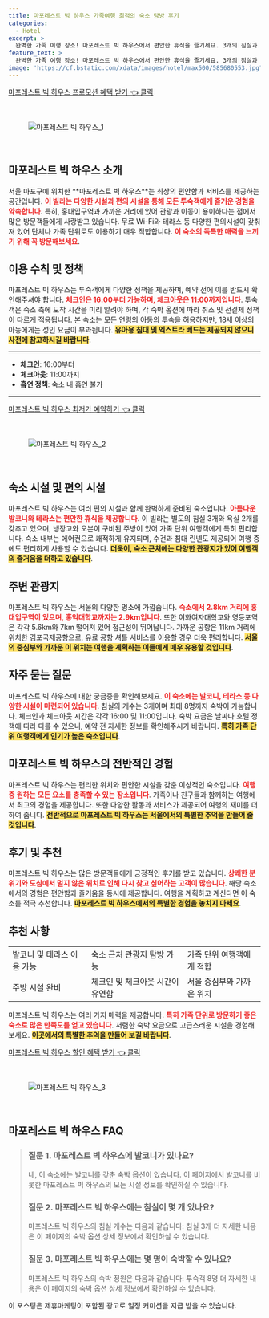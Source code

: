 ```yaml
---
title: 마포레스트 빅 하우스 가족여행 최적의 숙소 탐방 후기
categories:
  - Hotel
excerpt: >
  완벽한 가족 여행 장소! 마포레스트 빅 하우스에서 편안한 휴식을 즐기세요. 3개의 침실과 테라스 무료 WiFi를 제공하며 홍대와 가까워 편리한 접근성을 자랑합니다.
feature_text: >
  완벽한 가족 여행 장소! 마포레스트 빅 하우스에서 편안한 휴식을 즐기세요. 3개의 침실과 테라스 무료 WiFi를 제공하며 홍대와 가까워 편리한 접근성을 자랑합니다.
image: 'https://cf.bstatic.com/xdata/images/hotel/max500/585680553.jpg?k=4ee9abb95bdc5d007b1135cee8c0299b57f1e46df1c446f2e309a210d62be707&o=&hp=1'
---
```


<p><a class="modoo-button" href="https://tinyurl.com/27gqgx4v" rel="nofollow noopener">마포레스트 빅 하우스 프로모션 혜택 받기 👈 클릭</a></p><br/>
<figure class="image"><img alt="마포레스트 빅 하우스_1" src="https://cf.bstatic.com/xdata/images/hotel/max1024x768/585680384.jpg?k=6ed4b4233a40837206fcee6469189e91c353160b20f9504fdeb68bedd60cce8c&amp;o=&amp;hp=1"/></figure><br/>
<h2 id="마포레스트_빅_하우스_소개">마포레스트 빅 하우스 소개</h2>
<p>서울 마포구에 위치한 **마포레스트 빅 하우스**는 최상의 편안함과 서비스를 제공하는 공간입니다. <b><span style="color: #ee2323;">이 빌라는 다양한 시설과 편의 시설을 통해 모든 투숙객에게 즐거운 경험을 약속합니다</span></b>. 특히, 홍대입구역과 가까운 거리에 있어 관광과 이동이 용이하다는 점에서 많은 방문객들에게 사랑받고 있습니다. 무료 Wi-Fi와 테라스 등 다양한 편의시설이 갖춰져 있어 단체나 가족 단위로도 이용하기 매우 적합합니다. <b><span style="color: #ee2323;">이 숙소의 독특한 매력을 느끼기 위해 꼭 방문해보세요</span></b>.</p>
<h2 id="이용수칙 및 정책">이용 수칙 및 정책</h2>
<p>마포레스트 빅 하우스는 투숙객에게 다양한 정책을 제공하며, 예약 전에 이를 반드시 확인해주셔야 합니다. <b><span style="color: #ee2323;">체크인은 16:00부터 가능하며, 체크아웃은 11:00까지입니다</span></b>. 투숙객은 숙소 측에 도착 시간을 미리 알려야 하며, 각 숙박 옵션에 따라 취소 및 선결제 정책이 다르게 적용됩니다. 본 숙소는 모든 연령의 아동의 투숙을 허용하지만, 18세 이상의 아동에게는 성인 요금이 부과됩니다. <b><span style="background-color: #ffe066;">유아용 침대 및 엑스트라 베드는 제공되지 않으니 사전에 참고하시길 바랍니다</span></b>.</p>
<hr/>
<ul>
<li><b>체크인</b>: 16:00부터</li>
<li><b>체크아웃</b>: 11:00까지</li>
<li><b>흡연 정책</b>: 숙소 내 흡연 불가</li>
</ul>
<hr/>
<p><a class="modoo-button" href="https://tinyurl.com/27gqgx4v" rel="nofollow noopener">마포레스트 빅 하우스 최저가 예약하기 👈 클릭</a></p><br/>
<figure class="image"><img alt="마포레스트 빅 하우스_2" src="https://cf.bstatic.com/xdata/images/hotel/max500/585680553.jpg?k=4ee9abb95bdc5d007b1135cee8c0299b57f1e46df1c446f2e309a210d62be707&amp;o=&amp;hp=1"/></figure><br/>
<h2 id="숙소_시설_및_편의시설">숙소 시설 및 편의 시설</h2>
<p>마포레스트 빅 하우스는 여러 편의 시설과 함께 완벽하게 준비된 숙소입니다. <b><span style="color: #ee2323;">아름다운 발코니와 테라스는 편안한 휴식을 제공합니다</span></b>. 이 빌라는 별도의 침실 3개와 욕실 2개를 갖추고 있으며, 냉장고와 오븐이 구비된 주방이 있어 가족 단위 여행객에게 특히 편리합니다. 숙소 내부는 에어컨으로 쾌적하게 유지되며, 수건과 침대 린넨도 제공되어 여행 중에도 편리하게 사용할 수 있습니다. <b><span style="background-color: #ffe066;">더욱이, 숙소 근처에는 다양한 관광지가 있어 여행객의 즐거움을 더하고 있습니다</span></b>.</p>
<h2 id="주변_관광지">주변 관광지</h2>
<p>마포레스트 빅 하우스는 서울의 다양한 명소에 가깝습니다. <b><span style="color: #ee2323;">숙소에서 2.8km 거리에 홍대입구역이 있으며, 홍익대학교까지는 2.9km입니다</span></b>. 또한 이화여자대학교와 영등포역은 각각 5.6km와 7km 떨어져 있어 접근성이 뛰어납니다. 가까운 공항은 11km 거리에 위치한 김포국제공항으로, 유료 공항 셔틀 서비스를 이용할 경우 더욱 편리합니다. <b><span style="background-color: #ffe066;">서울의 중심부와 가까운 이 위치는 여행을 계획하는 이들에게 매우 유용할 것입니다</span></b>.</p>
<h2 id="자주_묻는_질문">자주 묻는 질문</h2>
<p>마포레스트 빅 하우스에 대한 궁금증을 확인해보세요. <b><span style="color: #ee2323;">이 숙소에는 발코니, 테라스 등 다양한 시설이 마련되어 있습니다</span></b>. 침실의 개수는 3개이며 최대 8명까지 숙박이 가능합니다. 체크인과 체크아웃 시간은 각각 16:00 및 11:00입니다. 숙박 요금은 날짜나 호텔 정책에 따라 다를 수 있으니, 예약 전 자세한 정보를 확인해주시기 바랍니다. <b><span style="background-color: #ffe066;">특히 가족 단위 여행객에게 인기가 높은 숙소입니다</span></b>.</p>
<h2 id="마포레스트_빅_하우스_의_전반적인_경험">마포레스트 빅 하우스의 전반적인 경험</h2>
<p>마포레스트 빅 하우스는 편리한 위치와 편안한 시설을 갖춘 이상적인 숙소입니다. <b><span style="color: #ee2323;">여행 중 원하는 모든 요소를 충족할 수 있는 장소입니다</span></b>. 가족이나 친구들과 함께하는 여행에서 최고의 경험을 제공합니다. 또한 다양한 활동과 서비스가 제공되어 여행의 재미를 더하여 줍니다. <b><span style="background-color: #ffe066;">전반적으로 마포레스트 빅 하우스는 서울에서의 특별한 추억을 만들어 줄 것입니다</span></b>.</p>
<h2 id="후기_및_추천">후기 및 추천</h2>
<p>마포레스트 빅 하우스는 많은 방문객들에게 긍정적인 후기를 받고 있습니다. <b><span style="color: #ee2323;">상쾌한 분위기와 도심에서 멀지 않은 위치로 인해 다시 찾고 싶어하는 고객이 많습니다</span></b>. 해당 숙소에서의 경험은 편안함과 즐거움을 동시에 제공합니다. 여행을 계획하고 계신다면 이 숙소를 적극 추천합니다. <b><span style="background-color: #ffe066;">마포레스트 빅 하우스에서의 특별한 경험을 놓치지 마세요</span></b>.</p>
<h2 id="추천_사항">추천 사항</h2>
<table>
<tr>
<td>발코니 및 테라스 이용 가능</td>
<td>숙소 근처 관광지 탐방 가능</td>
<td>가족 단위 여행객에게 적합</td>
</tr>
<tr>
<td>주방 시설 완비</td>
<td>체크인 및 체크아웃 시간이 유연함</td>
<td>서울 중심부와 가까운 위치</td>
</tr>
</table>
<p>마포레스트 빅 하우스는 여러 가지 매력을 제공합니다. <b><span style="color: #ee2323;">특히 가족 단위로 방문하기 좋은 숙소로 많은 만족도를 얻고 있습니다</span></b>. 저렴한 숙박 요금으로 고급스러운 시설을 경험해 보세요. <b><span style="background-color: #ffe066;">이곳에서의 특별한 추억을 만들어 보길 바랍니다</span></b>.</p>
<p><a class="modoo-button" href="https://tinyurl.com/27gqgx4v" rel="nofollow noopener">마포레스트 빅 하우스 할인 혜택 받기 👈 클릭</a></p><br>

<figure class="image"><img src="https://cf.bstatic.com/xdata/images/hotel/max500/585680681.jpg?k=0da29aaa8b4502f6d85599e560edc2fea715ad1fed0611e1f92a7709abea8f30&o=&hp=1" alt="마포레스트 빅 하우스_3"></figure><br>
<h2 id="마포레스트 빅 하우스_FAQ">마포레스트 빅 하우스 FAQ</h2>
<div itemscope="" itemtype="https://schema.org/FAQPage"> <blockquote> <div itemscope="" itemprop="mainEntity" itemtype="https://schema.org/Question"> <h3 id="질문_1" itemprop="name">질문 1. 마포레스트 빅 하우스에 발코니가 있나요?</h3> <div itemscope="" itemprop="acceptedAnswer" itemtype="https://schema.org/Answer"> <span itemprop="text"> <p>네, 이 숙소에는 발코니를 갖춘 숙박 옵션이 있습니다. 이 페이지에서 발코니를 비롯한 마포레스트 빅 하우스의 모든 시설 정보를 확인하실 수 있습니다.</p> </span> </div> </div> <div itemscope="" itemprop="mainEntity" itemtype="https://schema.org/Question"> <h3 id="질문_2" itemprop="name">질문 2. 마포레스트 빅 하우스에는 침실이 몇 개 있나요?</h3> <div itemscope="" itemprop="acceptedAnswer" itemtype="https://schema.org/Answer"> <span itemprop="text"> <p>마포레스트 빅 하우스의 침실 개수는 다음과 같습니다: 침실 3개 더 자세한 내용은 이 페이지의 숙박 옵션 상세 정보에서 확인하실 수 있습니다.</p> </span> </div> </div> <div itemscope="" itemprop="mainEntity" itemtype="https://schema.org/Question"> <h3 id="질문_3" itemprop="name">질문 3. 마포레스트 빅 하우스에는 몇 명이 숙박할 수 있나요?</h3> <div itemscope="" itemprop="acceptedAnswer" itemtype="https://schema.org/Answer"> <span itemprop="text"> <p>마포레스트 빅 하우스의 숙박 정원은 다음과 같습니다: 투숙객 8명 더 자세한 내용은 이 페이지의 숙박 옵션 상세 정보에서 확인하실 수 있습니다.</p> </span> </div> </div> </blockquote> </div><p>이 포스팅은 제휴마케팅이 포함된 광고로 일정 커미션을 지급 받을 수 있습니다.</p>

